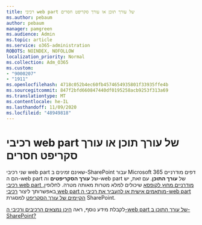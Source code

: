 ```yaml
---
title: רכיבי web part של עורך תוכן או עורך סקריפט חסרים
ms.author: pebaum
author: pebaum
manager: pamgreen
ms.audience: Admin
ms.topic: article
ms.service: o365-administration
ROBOTS: NOINDEX, NOFOLLOW
localization_priority: Normal
ms.collection: Adm_O365
ms.custom:
- "9000207"
- "1911"
ms.openlocfilehash: 4718c052b4ec60fb4574654935801f33935ffe4b
ms.sourcegitcommit: 847f2bfd660847440df0195258acb9253f313a69
ms.translationtype: MT
ms.contentlocale: he-IL
ms.lasthandoff: 11/09/2020
ms.locfileid: "48949818"
---
```

# <a name="content-editor-or-script-editor-web-parts-are-missing"></a>רכיבי web part של עורך תוכן או עורך סקריפט חסרים

שני רכיבי web part שאינם זמינים ב-SharePoint עבור Microsoft 365 דפים מודרניים הם ה-web part של **עורך הסקריפטים** וה-web part של **עורך התוכן**. עם זאת, יש [רכיבי web part מודרניים מחוץ לקופסא](https://support.microsoft.com/office/ed6cc9ce-8b2a-480c-a655-1b9d7615cdbd#bkmk_outofbox) שיכולים למלא מטרות מאותה מטרה. לחלופין, באפשרותך ליצור [רכיבי web part מותאמים אישית או להעביר את רכיבי ה-web part הקיימים של עורך הסקריפט](https://support.microsoft.com/office/ed6cc9ce-8b2a-480c-a655-1b9d7615cdbd#bkmk_custom) למסגרת SharePoint.  

לקבלת מידע נוסף, ראה [היכן נמצאים הרכיבים ורכיבי ה-web part של עורך התוכן ב-SharePoint?](https://support.microsoft.com/office/ed6cc9ce-8b2a-480c-a655-1b9d7615cdbd)
